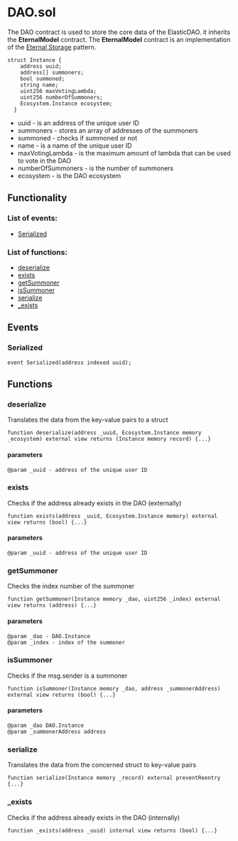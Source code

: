 # DAO.sol

The DAO contract is used to store the core data of the ElasticDAO. it inherits the **EternalModel**  contract. The **EternalModel**  contract is an implementation of the [Eternal Storage](https://fravoll.github.io/solidity-patterns/eternal_storage.html) pattern.

```text
struct Instance {
    address uuid;
    address[] summoners;
    bool summoned;
    string name;
    uint256 maxVotingLambda;
    uint256 numberOfSummoners;
    Ecosystem.Instance ecosystem;
  }
```

* uuid - is an address of the unique user ID
* summoners - stores an array of addresses of the summoners
* summoned - checks if summoned or not
* name - is a name of the unique user ID
* maxVotingLambda - is the maximum amount of lambda that can be used to vote in the DAO
* numberOfSummoners - is the number of summoners
* ecosystem - is the DAO ecosystem

## Functionality

### List of events:

* [Serialized](https://app.gitbook.com/@elasticdao/s/docs/~/drafts/-MUUNkCuPjp2572zw0OD/contracts/dao.sol#serialized)

### List of functions:

* [deserialize](https://app.gitbook.com/@elasticdao/s/docs/~/drafts/-MUUNkCuPjp2572zw0OD/contracts/dao.sol#deserialize)
* [exists](https://app.gitbook.com/@elasticdao/s/docs/~/drafts/-MUUNkCuPjp2572zw0OD/contracts/dao.sol#exists)
* [getSummoner](https://app.gitbook.com/@elasticdao/s/docs/~/drafts/-MUUNkCuPjp2572zw0OD/contracts/dao.sol#getsummoner)
* [isSummoner](https://app.gitbook.com/@elasticdao/s/docs/~/drafts/-MUUNkCuPjp2572zw0OD/contracts/dao.sol#issummoner)
* [serialize](https://app.gitbook.com/@elasticdao/s/docs/~/drafts/-MUUNkCuPjp2572zw0OD/contracts/dao.sol#serialize)
* [\_exists](https://app.gitbook.com/@elasticdao/s/docs/~/drafts/-MUUNkCuPjp2572zw0OD/contracts/dao.sol#_exists)

## Events

### Serialized

```text
event Serialized(address indexed uuid);
```

## Functions

### deserialize

Translates the data from the key-value pairs to a struct

```text
function deserialize(address _uuid, Ecosystem.Instance memory _ecosystem) external view returns (Instance memory record) {...}
```

#### parameters

```text
@param _uuid - address of the unique user ID
```

### exists

Checks if the address already exists in the DAO \(externally\)

```text
function exists(address _uuid, Ecosystem.Instance memory) external view returns (bool) {...}
```

#### parameters

```text
@param _uuid - address of the unique user ID
```

### getSummoner

Checks the index number of the summoner

```text
function getSummoner(Instance memory _dao, uint256 _index) external view returns (address) {...}
```

#### parameters

```text
@param _dao - DAO.Instance
@param _index - index of the summoner
```

### isSummoner

Checks if the msg.sender is a summoner

```text
function isSummoner(Instance memory _dao, address _summonerAddress) external view returns (bool) {...}
```

#### parameters

```text
@param _dao DAO.Instance
@param _summonerAddress address
```

### serialize

Translates the data from the concerned struct to key-value pairs

```text
function serialize(Instance memory _record) external preventReentry {...}
```

### \_exists

Checks if the address already exists in the DAO \(internally\)

```text
function _exists(address _uuid) internal view returns (bool) {...}
```


